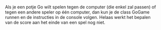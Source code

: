 Als je een potje Go wilt spelen tegen de computer (die enkel zal passen) of tegen een andere speler op één computer, dan kun je de class GoGame runnen en de instructies in de console volgen. Helaas werkt het bepalen van de score aan het einde van een spel nog niet.
